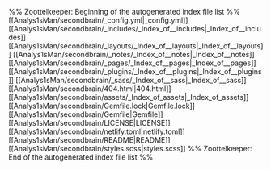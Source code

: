 %% Zoottelkeeper: Beginning of the autogenerated index file list  %%
 [[Analys1sMan/secondbrain/_config.yml|_config.yml]]
 [[Analys1sMan/secondbrain/_includes/_Index_of__includes|_Index_of__includes]]
 [[Analys1sMan/secondbrain/_layouts/_Index_of__layouts|_Index_of__layouts]]
 [[Analys1sMan/secondbrain/_notes/_Index_of__notes|_Index_of__notes]]
 [[Analys1sMan/secondbrain/_pages/_Index_of__pages|_Index_of__pages]]
 [[Analys1sMan/secondbrain/_plugins/_Index_of__plugins|_Index_of__plugins]]
 [[Analys1sMan/secondbrain/_sass/_Index_of__sass|_Index_of__sass]]
 [[Analys1sMan/secondbrain/404.html|404.html]]
 [[Analys1sMan/secondbrain/assets/_Index_of_assets|_Index_of_assets]]
 [[Analys1sMan/secondbrain/Gemfile.lock|Gemfile.lock]]
 [[Analys1sMan/secondbrain/Gemfile|Gemfile]]
 [[Analys1sMan/secondbrain/LICENSE|LICENSE]]
 [[Analys1sMan/secondbrain/netlify.toml|netlify.toml]]
 [[Analys1sMan/secondbrain/README|README]]
 [[Analys1sMan/secondbrain/styles.scss|styles.scss]]
%% Zoottelkeeper: End of the autogenerated index file list  %%

